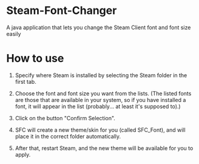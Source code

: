 # Steam-Font-Changer
A java application that lets you change the Steam Client font and font size easily

# How to use
1. Specify where Steam is installed by selecting the Steam folder in the first tab.

2. Choose the font and font size you want from the lists. 
(The listed fonts are those that are available in your system, so if you have installed a font, it will appear in the list (probably... at least it's supposed to).)

2. Click on the button "Confirm Selection".

3. SFC will create a new theme/skin for you (called SFC_Font), and will place it in the correct folder automatically. 

4. After that, restart Steam, and the new theme will be available for you to apply.
